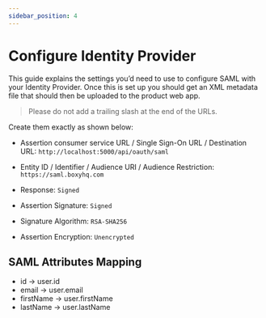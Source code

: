 ```yaml
---
sidebar_position: 4
---
```


# Configure Identity Provider

This guide explains the settings you’d need to use to configure SAML with your Identity Provider. Once this is set up you should get an XML metadata file that should then be uploaded to the product web app.

> Please do not add a trailing slash at the end of the URLs.

Create them exactly as shown below:

- Assertion consumer service URL / Single Sign-On URL / Destination URL: `http://localhost:5000/api/oauth/saml`

- Entity ID / Identifier / Audience URI / Audience Restriction: `https://saml.boxyhq.com`

- Response: `Signed`

- Assertion Signature: `Signed`

- Signature Algorithm: `RSA-SHA256`

- Assertion Encryption: `Unencrypted`

## SAML Attributes Mapping

- id -> user.id
- email -> user.email
- firstName -> user.firstName
- lastName -> user.lastName
